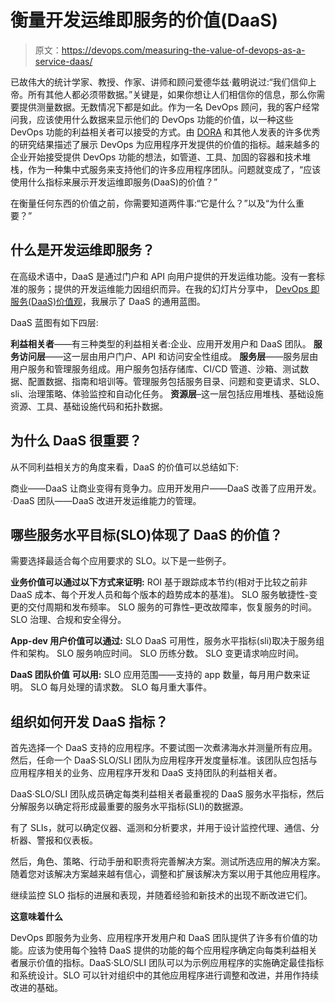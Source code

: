 # 衡量开发运维即服务的价值(DaaS)

> 原文：<https://devops.com/measuring-the-value-of-devops-as-a-service-daas/>

已故伟大的统计学家、教授、作家、讲师和顾问爱德华兹·戴明说过:“我们信仰上帝。所有其他人都必须带数据。”关键是，如果你想让人们相信你的信息，那么你需要提供测量数据。无数情况下都是如此。作为一名 DevOps 顾问，我的客户经常问我，应该使用什么数据来显示他们的 DevOps 功能的价值，以一种这些 DevOps 功能的利益相关者可以接受的方式。由 [DORA](https://cloud.google.com/devops) 和其他人发表的许多优秀的研究结果描述了展示 DevOps 为应用程序开发提供的价值的指标。越来越多的企业开始接受提供 DevOps 功能的想法，如管道、工具、加固的容器和技术堆栈，作为一种集中式服务来支持他们的许多应用程序团队。问题就变成了，“应该使用什么指标来展示开发运维即服务(DaaS)的价值？”

在衡量任何东西的价值之前，你需要知道两件事:“它是什么？”以及“为什么重要？”

## 什么是开发运维即服务？

在高级术语中，DaaS 是通过门户和 API 向用户提供的开发运维功能。没有一套标准的服务；提供的开发运维能力因组织而异。在我的幻灯片分享中， [DevOps 即服务(DaaS)价值观](https://www.slideshare.net/MarcHornbeek/devops-asaservice-daas-value)，我展示了 DaaS 的通用蓝图。

DaaS 蓝图有如下四层:

**利益相关者**——有三种类型的利益相关者:企业、应用开发用户和 DaaS 团队。
**服务访问层**——这一层由用户门户、API 和访问安全性组成。
**服务层**——服务层由用户服务和管理服务组成。用户服务包括存储库、CI/CD 管道、沙箱、测试数据、配置数据、指南和培训等。管理服务包括服务目录、问题和变更请求、SLO、sli、治理策略、体验监控和自动化任务。
**资源层**–这一层包括应用堆栈、基础设施资源、工具、基础设施代码和拓扑数据。

## 为什么 DaaS 很重要？

从不同利益相关方的角度来看，DaaS 的价值可以总结如下:

商业——DaaS 让商业变得有竞争力。应用开发用户——DaaS 改善了应用开发。
·DaaS 团队——DaaS 改进开发运维能力的管理。

## 哪些服务水平目标(SLO)体现了 DaaS 的价值？

需要选择最适合每个应用要求的 SLO。以下是一些例子。

**业务价值可以通过以下方式来证明:**
ROI 基于跟踪成本节约(相对于比较之前非 DaaS 成本、每个开发人员和每个版本的趋势成本的基准)。
SLO 服务敏捷性-变更的交付周期和发布频率。
SLO 服务的可靠性–更改故障率，恢复服务的时间。
SLO 治理、合规和安全得分。

**App-dev 用户价值可以通过:**
SLO DaaS 可用性，服务水平指标(sli)取决于服务组件和架构。
SLO 服务响应时间。
SLO 历练分数。
SLO 变更请求响应时间。

**DaaS 团队价值** **可以用:**
SLO 应用范围——支持的 app 数量，每月用户数来证明。
SLO 每月处理的请求数。
SLO 每月重大事件。

## 组织如何开发 DaaS 指标？

首先选择一个 DaaS 支持的应用程序。不要试图一次煮沸海水并测量所有应用。然后，任命一个 DaaS·SLO/SLI 团队为应用程序开发度量标准。该团队应包括与应用程序相关的业务、应用程序开发和 DaaS 支持团队的利益相关者。

DaaS·SLO/SLI 团队成员确定每类利益相关者最重视的 DaaS 服务水平指标，然后分解服务以确定将形成最重要的服务水平指标(SLI)的数据源。

有了 SLIs，就可以确定仪器、遥测和分析要求，并用于设计监控代理、通信、分析器、警报和仪表板。

然后，角色、策略、行动手册和职责将完善解决方案。测试所选应用的解决方案。随着您对该解决方案越来越有信心，调整和扩展该解决方案以用于其他应用程序。

继续监控 SLO 指标的进展和表现，并随着经验和新技术的出现不断改进它们。

**这意味着什么**

DevOps 即服务为业务、应用程序开发用户和 DaaS 团队提供了许多有价值的功能。应该为使用每个独特 DaaS 提供的功能的每个应用程序确定向每类利益相关者展示价值的指标。DaaS·SLO/SLI 团队可以为示例应用程序的实施确定最佳指标和系统设计。SLO 可以针对组织中的其他应用程序进行调整和改进，并用作持续改进的基础。